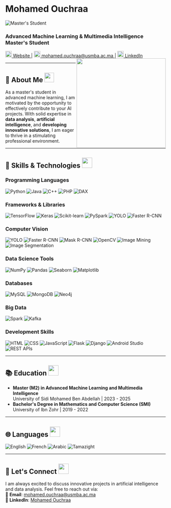 # Mohamed Ouchraa

![Master's Student](https://img.shields.io/badge/Master%27s%20Student-Advanced%20Machine%20Learning-brightgreen)

### Advanced Machine Learning & Multimedia Intelligence Master's Student  
<a href="https://ouchraamohamed.github.io/MohamedOuchraa">
  <img src="https://img.icons8.com/ios-filled/50/000000/domain.png" width="20px" alt="Website Icon" /> Website
</a> |  
<a href="mailto:mohamed.ouchraa@usmba.ac.ma">
  <img src="https://img.icons8.com/ios-filled/50/000000/email.png" width="20px" alt="Email Icon" /> mohamed.ouchraa@usmba.ac.ma
</a> |  
<a href="https://www.linkedin.com/in/mohamedouchraa">
  <img src="https://img.icons8.com/ios-filled/50/000000/linkedin.png" width="20px" alt="LinkedIn Icon" /> LinkedIn
</a>


<picture>
  <img align="right" src="https://i.giphy.com/media/v1.Y2lkPTc5MGI3NjExeHNvZXM4anVpbXNmM3U4ZXk3YW5qcDZpa2RlZGhzZW94Z3M5aGp5eiZlcD12MV9pbnRlcm5hbF9naWZfYnlfaWQmY3Q9Zw/TFPdmm3rdzeZ0kP3zG/giphy.gif" width="280px">
</picture>


---

## 👋 About Me <img src="https://media.giphy.com/media/hvRJCLFzcasrR4ia7z/giphy.gif" width="30px">
As a master's student in advanced machine learning, I am motivated by the opportunity to effectively contribute to your AI projects. With solid expertise in **data analysis**, **artificial intelligence**, and **developing innovative solutions**, I am eager to thrive in a stimulating professional environment.

---

<h2> 🧠 Skills & Technologies <img src="https://media2.giphy.com/media/QssGEmpkyEOhBCb7e1/giphy.gif?cid=ecf05e47a0n3gi1bfqntqmob8g9aid1oyj2wr3ds3mg700bl&rid=giphy.gif" width="32px"> </h2>

### Programming Languages
![Python](https://img.shields.io/badge/-Python-3776AB?logo=python&logoColor=white)
![Java](https://img.shields.io/badge/-Java-007396?logo=java&logoColor=white)
![C++](https://img.shields.io/badge/-C++-00599C?logo=c%2B%2B&logoColor=white)
![PHP](https://img.shields.io/badge/-PHP-777BB4?logo=php&logoColor=white)
![DAX](https://img.shields.io/badge/-DAX-0178D4?logo=powerbi&logoColor=white)

### Frameworks & Libraries
![TensorFlow](https://img.shields.io/badge/-TensorFlow-FF6F00?logo=tensorflow&logoColor=white)
![Keras](https://img.shields.io/badge/-Keras-D00000?logo=keras&logoColor=white)
![Scikit-learn](https://img.shields.io/badge/-Scikit%20Learn-F7931E?logo=scikit-learn&logoColor=white)
![PySpark](https://img.shields.io/badge/-PySpark-E25A1C?logo=apachespark&logoColor=white)
![YOLO](https://img.shields.io/badge/-YOLO-00FFFF?logo=darkreader&logoColor=black)
![Faster R-CNN](https://img.shields.io/badge/-Faster%20R--CNN-blue)

### Computer Vision
![YOLO](https://img.shields.io/badge/-YOLO-00FFFF?logo=darkreader&logoColor=black)
![Faster R-CNN](https://img.shields.io/badge/-Faster%20R--CNN-blue)
![Mask R-CNN](https://img.shields.io/badge/-Mask%20R--CNN-green)
![OpenCV](https://img.shields.io/badge/-OpenCV-5C3EE8?logo=opencv&logoColor=white)
![Image Mining](https://img.shields.io/badge/-Image%20Mining-orange)
![Image Segmentation](https://img.shields.io/badge/-Image%20Segmentation-purple)

### Data Science Tools
![NumPy](https://img.shields.io/badge/-NumPy-013243?logo=numpy&logoColor=white)
![Pandas](https://img.shields.io/badge/-Pandas-150458?logo=pandas&logoColor=white)
![Seaborn](https://img.shields.io/badge/-Seaborn-3776AB?logo=python&logoColor=white)
![Matplotlib](https://img.shields.io/badge/-Matplotlib-FF9E0F?logo=python&logoColor=white)

### Databases
![MySQL](https://img.shields.io/badge/-MySQL-4479A1?logo=mysql&logoColor=white)
![MongoDB](https://img.shields.io/badge/-MongoDB-47A248?logo=mongodb&logoColor=white)
![Neo4j](https://img.shields.io/badge/-Neo4j-008CC1?logo=neo4j&logoColor=white)

### Big Data
![Spark](https://img.shields.io/badge/-Spark-F7931E?logo=apachespark&logoColor=white)
![Kafka](https://img.shields.io/badge/-Kafka-231F20?logo=apachekafka&logoColor=white)

### Development Skills
![HTML](https://img.shields.io/badge/-HTML-E34F26?logo=html5&logoColor=white)
![CSS](https://img.shields.io/badge/-CSS-1572B6?logo=css3&logoColor=white)
![JavaScript](https://img.shields.io/badge/-JavaScript-F7DF1E?logo=javascript&logoColor=black)
![Flask](https://img.shields.io/badge/-Flask-000000?logo=flask&logoColor=white)
![Django](https://img.shields.io/badge/-Django-092E20?logo=django&logoColor=white)
![Android Studio](https://img.shields.io/badge/-Android%20Studio-3DDC84?logo=androidstudio&logoColor=white)
![REST APIs](https://img.shields.io/badge/-REST%20APIs-brightgreen)

---

## 📚 Education <img src="https://media.giphy.com/media/j2pOGeGYKe2xCCKwfi/giphy.gif" width="32px">
- **Master (M2) in Advanced Machine Learning and Multimedia Intelligence**  
  University of Sidi Mohamed Ben Abdellah | 2023 - 2025  
- **Bachelor's Degree in Mathematics and Computer Science (SMI)**  
  University of Ibn Zohr | 2019 - 2022
  
---

## 🌐 Languages <img src="https://media.giphy.com/media/ZgR635wdOpBtGG49lJ/giphy.gif" width="32px">
![English](https://img.shields.io/badge/-English-blue)
![French](https://img.shields.io/badge/-French-blue)
![Arabic](https://img.shields.io/badge/-Arabic-green)
![Tamazight](https://img.shields.io/badge/-Tamazight-green)

---

## 💬 Let's Connect <img src="https://media.giphy.com/media/3o7TKp26EaJyz0qiJy/giphy.gif" width="32px">
I am always excited to discuss innovative projects in artificial intelligence and data analysis. Feel free to reach out via:  
📧 **Email**: mohamed.ouchraa@usmba.ac.ma  
💼 **LinkedIn**: [Mohamed Ouchraa](https://www.linkedin.com/in/mohamedouchraa)
